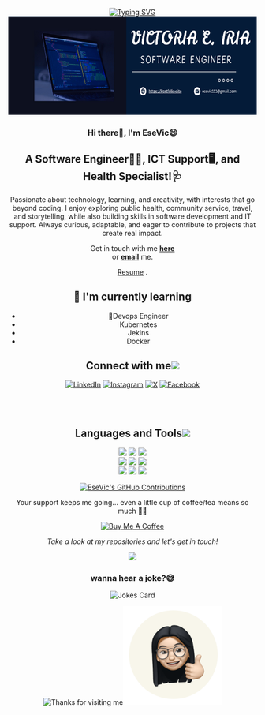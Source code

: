 

<p align="center">
<a href="https://git.io/typing-svg"><img src="https://readme-typing-svg.herokuapp.com?font=Dancing+Script&weight=600&duration=1000&pause=0000&color=30804A&background=15151500&center=true&vCenter=true&multiline=true&width=440&height=60&lines=Welcome+to;EseVic's+Github" alt="Typing SVG" /></a>

 <img width="1000px" height="200px" src="https://github.com/EseVic/EseVic/blob/main/LinkedIn%20Cover%20Image%20(1).png?raw=true" alt="My Banner">

</p>

<div align="center">
<h3 align="center">
Hi there👋, I'm EseVic😄
</h3>

<h2 align="center">
A Software Engineer👩‍💻,  ICT Support🖥️,   and Health Specialist!🩺
</h2>

 Passionate about technology, learning, and creativity, with interests that go beyond coding. I enjoy exploring public health, community service, travel, and storytelling, while also building skills in software development and IT support. Always curious, adaptable, and eager to contribute to projects that create real impact.
 
  Get in touch with me <a href="https://www.linkedin.com/in/victoria-iria/" target="_blank"><b>here</b></a><br>
    or <a href="mailto:esevic111@gmail.com" target="_blank"><b>email</b></a> me.

 <a href="https://drive.google.com/file/d/1E2xTEvkCzywAkOimka8BVp7LZRimW_4-/view?usp=drive_link" target="_blank">Resume</a> .
<br>

## 🌱 I'm currently learning

 - 📱Devops Engineer
 - Kubernetes
 - Jekins
 - Docker
 
## Connect with me<img src='https://raw.githubusercontent.com/ShahriarShafin/ShahriarShafin/main/Assets/handshake.gif' width="100px"><br>

  <a href="https://www.linkedin.com/in/victoria-iria/" target="_blank"><img src="https://img.shields.io/badge/LinkedIn-%230077B5.svg?&style=flat-square&logo=linkedin&logoColor=white" alt="LinkedIn"></a>
 <a href="https://www.instagram.com/vykie_special/" target="_blank"><img src="https://img.shields.io/badge/Instagram-%23E4405F.svg?&style=flat-square&logo=instagram&logoColor=white" alt="Instagram"></a>
 <a href="https://x.com/ChantelVic" target="_blank">
  <img src="https://img.shields.io/badge/X-%23000000.svg?&style=flat-square&logo=x&logoColor=white" alt="X"></a>
 <a href="https://www.facebook.com/share/1Hv4VWHoCY/?mibextid=wwXIfr" target="_blank"><img src="https://img.shields.io/badge/Facebook-%231877F2.svg?&style=flat-square&logo=facebook&logoColor=white" alt="Facebook"></a>

<br>
<br>

 ## Languages and Tools<img src="https://media.giphy.com/media/WUlplcMpOCEmTGBtBW/giphy.gif" width="30"><br>
 
 
 <p>
 <code><img width="10%" src="https://www.vectorlogo.zone/logos/javascript/javascript-ar21.svg"></code>
 <code><img width="10%" src="https://www.vectorlogo.zone/logos/python/python-ar21.svg"></code>
 <code><img width="8%" src="https://www.vectorlogo.zone/logos/nodejs/nodejs-ar21.svg"></code>
 <br />
 <code><img width="10%" src="https://www.vectorlogo.zone/logos/docker/docker-ar21.svg"></code>
 <code><img width="10%" src="https://www.vectorlogo.zone/logos/mysql/mysql-ar21.svg"></code>
 <code><img width="10%" src="https://www.vectorlogo.zone/logos/jenkins/jenkins-ar21.svg"></code>
 <br />
 <code><img width="10%" src="https://www.vectorlogo.zone/logos/kubernetes/kubernetes-ar21.svg"></code>
 <code><img width="10%" src="https://www.vectorlogo.zone/logos/w3_html5/w3_html5-ar21.svg"></code>
  <code><img width="10%" src="https://www.vectorlogo.zone/logos/w3_css/w3_css-ar21.svg"></code>
 </p>


<p align="center">
  <a href="https://github.com/EseVic">
    <img src="http://github-profile-summary-cards.vercel.app/api/cards/profile-details?username=EseVic&theme=algolia" alt="EseVic's GitHub Contributions"/>
  </a>
</p>

Your support keeps me going… even a little cup of coffee/tea means so much 🥺💖

<a href="https://buymeacoffee.com/esevic" target="_blank"><img src="https://cdn.buymeacoffee.com/buttons/v2/default-red.png" alt="Buy Me A Coffee" width="150" ></a>


<p align="center">
 <i>Take a look at my repositories and let's get in touch!</i>
<p  align="center">
<img src="https://visitor-badge.laobi.icu/badge?page_id=EseVic"/>       
</p>

</p>


### wanna hear a joke?😅
![Jokes Card](https://readme-jokes.vercel.app/api)


<img height="120" alt="Thanks for visiting me" width="100%" src="https://raw.githubusercontent.com/BrunnerLivio/brunnerlivio/master/images/marquee.svg" /><img width="200" src="https://github.com/Kathryn-Jie/Kathryn-Jie/blob/main/kathryn.png">



